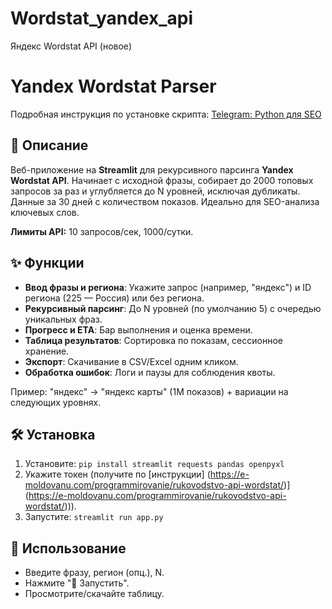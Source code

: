 # Wordstat_yandex_api
Яндекс Wordstat API (новое)

# Yandex Wordstat Parser

Подробная инструкция по установке скрипта: [Telegram: Python для SEO](https://t.me/python_seo/43)

## 📖 Описание

Веб-приложение на **Streamlit** для рекурсивного парсинга **Yandex Wordstat API**. Начинает с исходной фразы, собирает до 2000 топовых запросов за раз и углубляется до N уровней, исключая дубликаты. Данные за 30 дней с количеством показов. Идеально для SEO-анализа ключевых слов.

**Лимиты API:** 10 запросов/сек, 1000/сутки.

## ✨ Функции

- **Ввод фразы и региона**: Укажите запрос (например, "яндекс") и ID региона (225 — Россия) или без региона.
- **Рекурсивный парсинг**: До N уровней (по умолчанию 5) с очередью уникальных фраз.
- **Прогресс и ETA**: Бар выполнения и оценка времени.
- **Таблица результатов**: Сортировка по показам, сессионное хранение.
- **Экспорт**: Скачивание в CSV/Excel одним кликом.
- **Обработка ошибок**: Логи и паузы для соблюдения квоты.

Пример: "яндекс" → "яндекс карты" (1M показов) + вариации на следующих уровнях.

## 🛠 Установка

1. Установите: `pip install streamlit requests pandas openpyxl`
2. Укажите токен  (получите по [инструкции] (https://e-moldovanu.com/programmirovanie/rukovodstvo-api-wordstat/)](https://e-moldovanu.com/programmirovanie/rukovodstvo-api-wordstat/))).
4. Запустите: `streamlit run app.py`

## 📱 Использование

- Введите фразу, регион (опц.), N.
- Нажмите "🚀 Запустить".
- Просмотрите/скачайте таблицу.



